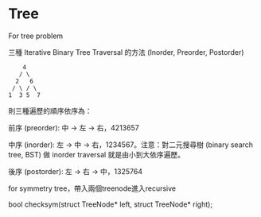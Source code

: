 # Tree
For tree problem

三種 Iterative Binary Tree Traversal 的方法 (Inorder, Preorder, Postorder)

        4
       / \
      2   6
     / \ / \
    1  3 5  7

則三種遍歷的順序依序為：

前序 (preorder): 中 -> 左 -> 右，4213657

中序 (inorder): 左 -> 中 -> 右，1234567。注意：對二元搜尋樹 (binary search tree, BST) 做 inorder traversal 就是由小到大依序遍歷。

後序 (postorder): 左 -> 右 -> 中，1325764


for symmetry tree，帶入兩個treenode進入recursive

bool checksym(struct TreeNode* left, struct TreeNode* right);
